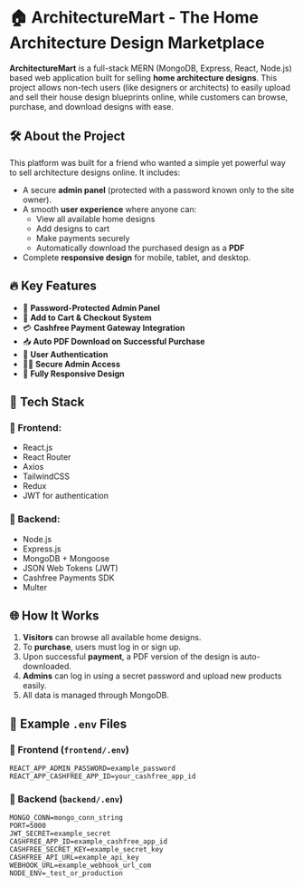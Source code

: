 # 🏠 ArchitectureMart - The Home Architecture Design Marketplace

**ArchitectureMart** is a full-stack MERN (MongoDB, Express, React, Node.js) based web application built for selling **home architecture designs**. This project allows non-tech users (like designers or architects) to easily upload and sell their house design blueprints online, while customers can browse, purchase, and download designs with ease.

## 🛠️ About the Project

This platform was built for a friend who wanted a simple yet powerful way to sell architecture designs online. It includes:

- A secure **admin panel** (protected with a password known only to the site owner).
- A smooth **user experience** where anyone can:
  - View all available home designs
  - Add designs to cart
  - Make payments securely
  - Automatically download the purchased design as a **PDF**
- Complete **responsive design** for mobile, tablet, and desktop.



## 🔥 Key Features

- 🔐 **Password-Protected Admin Panel**
- 🧾 **Add to Cart & Checkout System**
- 💳 **Cashfree Payment Gateway Integration**
- 📥 **Auto PDF Download on Successful Purchase**
- 👤 **User Authentication**
- 🧑‍💻 **Secure Admin Access**
- 📱 **Fully Responsive Design**



## 🧱 Tech Stack

### 🔧 Frontend:
- React.js
- React Router
- Axios
- TailwindCSS
- Redux
- JWT for authentication

### 🚀 Backend:
- Node.js
- Express.js
- MongoDB + Mongoose
- JSON Web Tokens (JWT)
- Cashfree Payments SDK
- Multer



## 🌐 How It Works

1. **Visitors** can browse all available home designs.
2. To **purchase**, users must log in or sign up.
3. Upon successful **payment**, a PDF version of the design is auto-downloaded.
4. **Admins** can log in using a secret password and upload new products easily.
5. All data is managed through MongoDB.



## 📁 Example `.env` Files

### 🔐 Frontend (`frontend/.env`)
```env
REACT_APP_ADMIN_PASSWORD=example_password
REACT_APP_CASHFREE_APP_ID=your_cashfree_app_id

```


### 🔐 Backend (`backend/.env`)
```env
MONGO_CONN=mongo_conn_string
PORT=5000
JWT_SECRET=example_secret
CASHFREE_APP_ID=example_cashfree_app_id
CASHFREE_SECRET_KEY=example_secret_key
CASHFREE_API_URL=example_api_key
WEBHOOK_URL=example_webhook_url_com
NODE_ENV=_test_or_production
